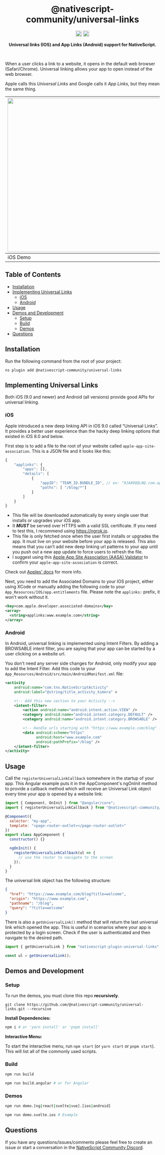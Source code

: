 <!-- ⚠️ This README has been generated from the file(s) "blueprint.md" ⚠️--><!-- ⚠️ This README has been generated from the file(s) "blueprint.md" ⚠️-->
<!--  !!!!!!!!!!!!!!!!!!!!!!!!!!!!!!!!!!!!!!!!!!!!!!!!!!!!!!!!!!!!!!!
      !!!!!!!!!!!!!!!!!!!!!!!!!!!!!!!!!!!!!!!!!!!!!!!!!!!!!!!!!!!!!!!
      !!!!!!!!!!!!!!!!!!!!!!!!!!!!!!!!!!!!!!!!!!!!!!!!!!!!!!!!!!!!!!!
      !!!!!!!!!!!!!!!!!!!!!!!!!!!!!!!!!!!!!!!!!!!!!!!!!!!!!!!!!!!!!!!
      !!!!!!!!!!!!!!!!!!!!!!!!!!!!!!!!!!!!!!!!!!!!!!!!!!!!!!!!!!!!!!!
      !!!!!!!!!!!!!!!!!!!!!!!!!!!!!!!!!!!!!!!!!!!!!!!!!!!!!!!!!!!!!!!
      !!!!!!!!!!!!!!!!!!!!!!!!!!!!!!!!!!!!!!!!!!!!!!!!!!!!!!!!!!!!!!!
      !!!!!!!!!!!!!!!!!!!!!!!!!!!!!!!!!!!!!!!!!!!!!!!!!!!!!!!!!!!!!!!
      !!!!!!!!!!!!!!!!!!!!!!!!!!!!!!!!!!!!!!!!!!!!!!!!!!!!!!!!!!!!!!!
      DO NOT EDIT THIS READEME DIRECTLY! Edit "bluesprint.md" instead.
      !!!!!!!!!!!!!!!!!!!!!!!!!!!!!!!!!!!!!!!!!!!!!!!!!!!!!!!!!!!!!!!
      !!!!!!!!!!!!!!!!!!!!!!!!!!!!!!!!!!!!!!!!!!!!!!!!!!!!!!!!!!!!!!!
      !!!!!!!!!!!!!!!!!!!!!!!!!!!!!!!!!!!!!!!!!!!!!!!!!!!!!!!!!!!!!!!
      !!!!!!!!!!!!!!!!!!!!!!!!!!!!!!!!!!!!!!!!!!!!!!!!!!!!!!!!!!!!!!!
      !!!!!!!!!!!!!!!!!!!!!!!!!!!!!!!!!!!!!!!!!!!!!!!!!!!!!!!!!!!!!!!
      !!!!!!!!!!!!!!!!!!!!!!!!!!!!!!!!!!!!!!!!!!!!!!!!!!!!!!!!!!!!!!!
      !!!!!!!!!!!!!!!!!!!!!!!!!!!!!!!!!!!!!!!!!!!!!!!!!!!!!!!!!!!!!!!
      !!!!!!!!!!!!!!!!!!!!!!!!!!!!!!!!!!!!!!!!!!!!!!!!!!!!!!!!!!!!!!!
      !!!!!!!!!!!!!!!!!!!!!!!!!!!!!!!!!!!!!!!!!!!!!!!!!!!!!!!!!!!!!!! -->
<h1 align="center">@nativescript-community/universal-links</h1>
<p align="center">
		<a href="https://npmcharts.com/compare/@nativescript-community/universal-links?minimal=true"><img alt="Downloads per month" src="https://img.shields.io/npm/dm/@nativescript-community/universal-links.svg" height="20"/></a>
<a href="https://www.npmjs.com/package/@nativescript-community/universal-links"><img alt="NPM Version" src="https://img.shields.io/npm/v/@nativescript-community/universal-links.svg" height="20"/></a>
	</p>

<p align="center">
  <b>Universal links (IOS) and App Links (Android) support for NativeScript.</b></br>
  <sub><sub>
</p>

<br />


When a user clicks a link to a website, it opens in the default web browser (Safari/Chrome). Universal linking allows your app to open instead of the web browser.

Apple calls this _Universal Links_ and Google calls it _App Links_, but they mean the same thing.

| <img src="https://raw.githubusercontent.com/nativescript-community/universal-links/master/images/demo-ios.gif" height="500" /> | <img src="https://raw.githubusercontent.com/nativescript-community/universal-links/master/images/demo-android.gif" height="500" /> |
| --- | ----------- |
| iOS Demo | Android Demo |


[](#table-of-contents)


[](#table-of-contents)

## Table of Contents

* [Installation](#installation)
* [Implementing Universal Links](#implementing-universal-links)
	* [iOS](#ios)
	* [Android](#android)
* [Usage](#usage)
* [Demos and Development](#demos-and-development)
	* [Setup](#setup)
	* [Build](#build)
	* [Demos](#demos)
* [Questions](#questions)


[](#installation)


[](#installation)

## Installation
Run the following command from the root of your project:

`ns plugin add @nativescript-community/universal-links`


[](#implementing-universal-links)


[](#implementing-universal-links)

## Implementing Universal Links

Both iOS (9.0 and newer) and Android (all versions) provide good APIs for universal linking.

### iOS

Apple introduced a new deep linking API in iOS 9.0 called “Universal Links”. It provides a better user experience than the hacky deep linking options that existed in iOS 8.0 and below.

First step is to add a file to the root of your website called `apple-app-site-association`. This is a JSON file and it looks like this:

```javascript
{
    "applinks": {
        "apps": [],
        "details": [
            {
                "appID": "TEAM_ID.BUNDLE_ID", // ex: "9JA89QQLNQ.com.apple.wwdc"
                "paths": [ "/blog/*"]
            }
        ]
    }
}
```

- This file will be downloaded automatically by every single user that installs or upgrades your iOS app.
- It **_MUST_** be served over HTTPS with a valid SSL certificate. If you need to test this, I recommend using https://ngrok.io.
- This file is only fetched once when the user first installs or upgrades the app. It must live on your website before your app is released. This also means that you can’t add new deep linking url patterns to your app until you push out a new app update to force users to refresh the file.
- I suggest using this [Apple App Site Association (AASA) Validator](https://branch.io/resources/aasa-validator/) to confirm your `apple-app-site-association` is correct.

Check out [Apples' docs](https://developer.apple.com/library/archive/documentation/General/Conceptual/AppSearch/UniversalLinks.html#//apple_ref/doc/uid/TP40016308-CH12-SW2) for more info.

Next, you need to add the Associated Domains to your IOS project, either using XCode or manually adding the following code to your `App_Resources/IOS/app.entitlements` file. Please note the `applinks:` prefix, it won't work without it.

```xml
<key>com.apple.developer.associated-domains</key>
<array>
  <string>applinks:www.example.com</string>
</array>
```

### Android

In Android, universal linking is implemented using Intent Filters. By adding a BROWSABLE intent filter, you are saying that your app can be started by a user clicking on a website url.

You don't need any server side changes for Android, only modify your app to add the Intent Filter.
Add this code to your `App_Resources/Android/src/main/AndroidManifest.xml` file:

```xml
<activity
    android:name="com.tns.NativeScriptActivity"
    android:label="@string/title_activity_kimera" >

    <!-- Add this new section to your Activity -->
    <intent-filter>
        <action android:name="android.intent.action.VIEW" />
        <category android:name="android.intent.category.DEFAULT" />
        <category android:name="android.intent.category.BROWSABLE" />

        <!-- Handle urls starting with "https://www.example.com/blog" -->
        <data android:scheme="https"
              android:host="www.example.com"
              android:pathPrefix="/blog" />
    </intent-filter>
</activity>
```


[](#usage)


[](#usage)

## Usage

Call the `registerUniversalLinkCallback` somewhere in the startup of your app. This Angular example puts it in the AppComponent's ngOnInit method to provide a callback method which will receive an Universal Link object every time your app is opened by a website link:

```js
import { Component, OnInit } from "@angular/core";
import { registerUniversalLinkCallback } from "@nativescript-community/universal-links";

@Component({
  selector: "my-app",
  template: "<page-router-outlet></page-router-outlet>"
})
export class AppComponent {
  constructor() {}

  ngOnInit() {
    registerUniversalLinkCallback(ul => {
      // use the router to navigate to the screen
    });
  }
}
```

The universal link object has the following structure:

```JSON
{
  "href": "https://www.example.com/blog?title=welcome",
  "origin": "https://www.example.com",
  "pathname": "/blog",
  "query": "?title=welcome"
}
```

There is also a `getUniversalLink()` method that will return the last universal link which opened the app. This is useful in scenarios where your app is protected by a login screen. Check if the user is authenticated and then navigate to the desired path.

```js
import { getUniversalLink } from "nativescript-plugin-universal-links";

const ul = getUniversalLink();
```



[](#demos-and-development)


[](#demos-and-development)

## Demos and Development


### Setup

To run the demos, you must clone this repo **recursively**.

```
git clone https://github.com/@nativescript-community/universal-links.git --recursive
```

**Install Dependencies:**
```bash
npm i # or 'yarn install' or 'pnpm install'
```

**Interactive Menu:**

To start the interactive menu, run `npm start` (or `yarn start` or `pnpm start`). This will list all of the commonly used scripts.

### Build

```bash
npm run build

npm run build.angular # or for Angular
```

### Demos

```bash
npm run demo.[ng|react|svelte|vue].[ios|android]

npm run demo.svelte.ios # Example
```

[](#questions)


[](#questions)

## Questions

If you have any questions/issues/comments please feel free to create an issue or start a conversation in the [NativeScript Community Discord](https://nativescript.org/discord).